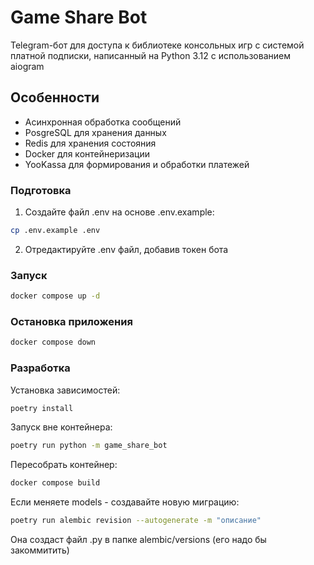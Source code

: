 # Game Share Bot

Telegram-бот для доступа к библиотеке консольных игр с системой платной подписки, написанный на Python 3.12 с использованием aiogram 

## Особенности

- Асинхронная обработка сообщений
- PosgreSQL для хранения данных
- Redis для хранения состояния
- Docker для контейнеризации
- YooKassa для формирования и обработки платежей

### Подготовка

1. Создайте файл .env на основе .env.example:
```bash
cp .env.example .env
```

2. Отредактируйте .env файл, добавив токен бота

### Запуск

```bash
docker compose up -d
```

### Остановка приложения
```bash
docker compose down
```

### Разработка

Установка зависимостей:
```bash
poetry install
```

Запуск вне контейнера:
```bash
poetry run python -m game_share_bot
```

Пересобрать контейнер:
```bash
docker compose build
```

Eсли меняете models - создавайте новую миграцию:
```bash
poetry run alembic revision --autogenerate -m "описание"
```

Она создаст файл .py в папке alembic/versions (его надо бы закоммитить)
